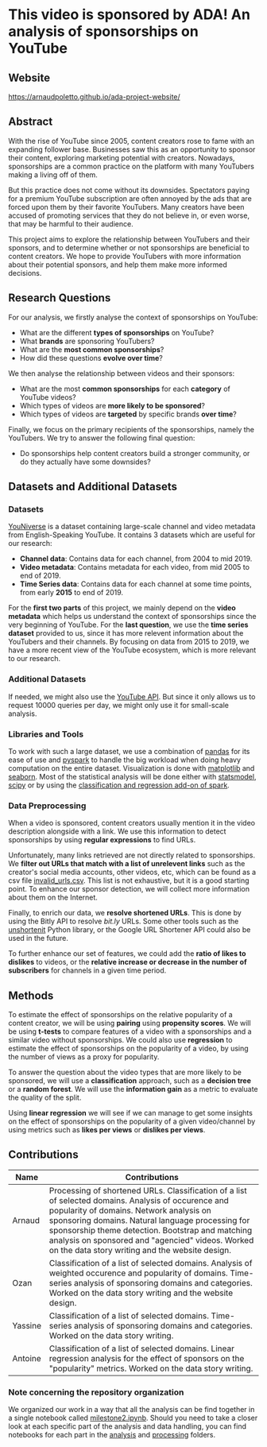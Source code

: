 # This video is sponsored by ADA! An analysis of sponsorships on YouTube

## Website

https://arnaudpoletto.github.io/ada-project-website/

## Abstract 

With the rise of YouTube since 2005, content creators rose to fame with an expanding follower base. Businesses saw this as an opportunity to sponsor their content, exploring marketing potential with creators. Nowadays, sponsorships are a common practice on the platform with many YouTubers making a living off of them.

But this practice does not come without its downsides. Spectators paying for a premium YouTube subscription are often annoyed by the ads that are forced upon them by their favorite YouTubers. Many creators have been accused of promoting services that they do not believe in, or even worse, that may be harmful to their audience.

This project aims to explore the relationship between YouTubers and their sponsors, and to determine whether or not sponsorships are beneficial to content creators. We hope to provide YouTubers with more information about their potential sponsors, and help them make more informed decisions.

## Research Questions

For our analysis, we firstly analyse the context of sponsorships on YouTube:
- What are the different **types of sponsorships** on YouTube?
- What **brands** are sponsoring YouTubers?
- What are the **most common sponsorships**?
- How did these questions **evolve over time**?

We then analyse the relationship between videos and their sponsors: 
- What are the most **common sponsorships** for each **category** of YouTube videos?
- Which types of videos are **more likely to be sponsored**?
- Which types of videos are **targeted** by specific brands **over time**?

Finally, we focus on the primary recipients of the sponsorships, namely the YouTubers. We try to answer the following final question:
- Do sponsorships help content creators build a stronger community, or do they actually have some downsides?

## Datasets and Additional Datasets

### Datasets

[YouNiverse](https://github.com/epfl-dlab/YouNiverse) is a dataset containing large-scale channel and video metadata from English-Speaking
YouTube. It contains 3 datasets which are useful for our research:

- **Channel data**: Contains data for each channel, from $2004$ to mid $2019$.
- **Video metadata**: Contains metadata for each video, from mid $2005$ to end of $2019$.
- **Time Series data**: Contains data for each channel at some time points, from early $\textbf{2015}$ to end of $2019$.

For the **first two parts** of this project, we mainly depend on the **video metadata** which helps us understand the context of sponsorships since the very beginning of YouTube. For the **last question**, we use the **time series dataset** provided to us, since it has more relevent information about the YouTubers and their channels. By focusing on data from $2015$ to $2019$, we have a more recent view of the YouTube ecosystem, which is more relevant to our research.

### Additional Datasets

If needed, we might also use the [YouTube API](https://developers.google.com/youtube/v3/docs/members). But since it only allows us to request $10000$ queries per day, we might only use it for small-scale analysis.

### Libraries and Tools

To work with such a large dataset, we use a combination of [pandas](https://pandas.pydata.org/docs/) for its ease of use and [pyspark](https://spark.apache.org/docs/latest/api/python/) to handle the big workload when doing heavy computation on the entire dataset. Visualization is done with [matplotlib](https://matplotlib.org/3.3.3/contents.html) and [seaborn](https://seaborn.pydata.org/). Most of the statistical analysis will be done either with [statsmodel](https://www.statsmodels.org/stable/index.html), [scipy](https://www.scipy.org/) or by using the [classification and regression add-on of spark](https://spark.apache.org/docs/latest/ml-classification-regression.html#linear-regression).

### Data Preprocessing

When a video is sponsored, content creators usually mention it in the video description alongside with a link. We use this information to detect sponsorships by using **regular expressions** to find URLs.

Unfortunately, many links retrieved are not directly related to sponsorships. We **filter out URLs that match with a list of unrelevent links** such as the creator's social media accounts, other videos, etc, which can be found as a csv file [invalid_urls.csv](./data/invalid_urls.csv). This list is not exhaustive, but it is a good starting point. To enhance our sponsor detection, we will collect more information about them on the Internet.

Finally, to enrich our data, we **resolve shortened URLs**. This is done by using the Bitly API to resolve *bit.ly* URLs. Some other tools such as the [unshortenit](https://pypi.org/project/unshortenit/) Python library, or the Google URL Shortener API could also be used in the future.

To further enhance our set of features, we could add the **ratio of likes to dislikes** to videos, or the **relative increase or decrease in the number of subscribers** for channels in a given time period.



## Methods

To estimate the effect of sponsorships on the relative popularity of a content creator, we will be using **pairing** using **propensity scores**. We will be using **t-tests** to compare features of a video with a sponsorships and a similar video without sponsorships. We could also use **regression** to estimate the effect of sponsorships on the popularity of a video, by using the number of views as a proxy for popularity.

To answer the question about the video types that are more likely to be sponsored, we will use a **classification** approach, such as a **decision tree** or a **random forest**. We will use the **information gain** as a metric to evaluate the quality of the split.

Using **linear regression** we will see if we can manage to get some insights on the effect of sponsorships on the popularity of a given video/channel by using metrics such as **likes per views** or **dislikes per views**.
     
## Contributions

| Name | Contributions |
|------|---------------|
| Arnaud | Processing of shortened URLs. Classification of a list of selected domains. Analysis of occurence and popularity of domains. Network analysis on sponsoring domains. Natural language processing for sponsorship theme detection. Bootstrap and matching analysis on sponsored and "agencied" videos. Worked on the data story writing and the website design. |
| Ozan | Classification of a list of selected domains. Analysis of weighted occurence and popularity of domains. Time-series analysis of sponsoring domains and categories. Worked on the data story writing and the website design. |
| Yassine | Classification of a list of selected domains. Time-series analysis of sponsoring domains and categories. Worked on the data story writing. |
| Antoine | Classification of a list of selected domains. Linear regression analysis for the effect of sponsors on the "popularity" metrics. Worked on the data story writing. |

### Note concerning the repository organization

We organized our work in a way that all the analysis can be find together in a single notebook called [milestone2.ipynb](milestone2.ipynb). Should you need to take a closer look at each specific part of the analysis and data handling, you can find notebooks for each part in the [analysis](analysis/) and [processing](processing/) folders.
                                               

